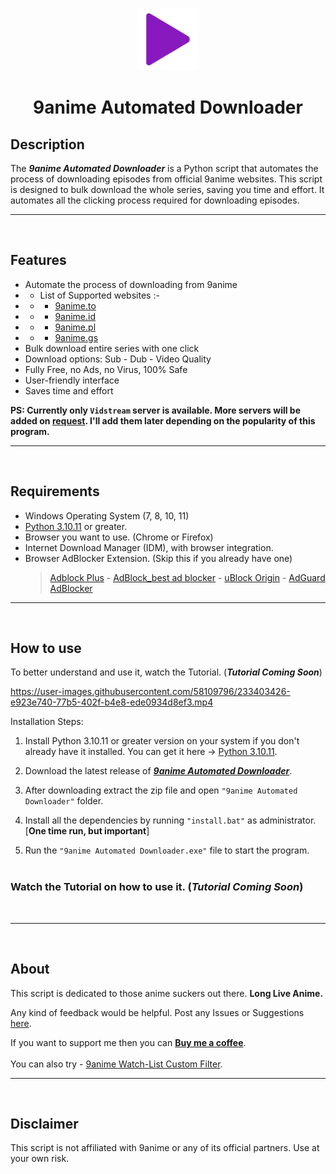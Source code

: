   
<p align="center">
  <img src="https://raw.githubusercontent.com/Fantasy-Boss/9anime-Automated-Downloader/main/assets/icon.png">
</p>

<h1 align="center">9anime Automated Downloader</h1>



## Description

The ***9anime Automated Downloader*** is a Python script that automates the process of downloading episodes from official 9anime websites. This script is designed to bulk download the whole series, saving you time and effort. It automates all the clicking process required for downloading episodes.

***
&nbsp;  
## Features

- Automate the process of downloading from 9anime
- - List of Supported websites :-
- - - [9anime.to](https://9anime.to/home)
- - - [9anime.id](https://9anime.id/home)
- - - [9anime.pl](https://9anime.pl/home)
- - - [9anime.gs](https://9anime.gs/home)
- Bulk download entire series with one click
- Download options: Sub - Dub - Video Quality
- Fully Free, no Ads, no Virus, 100% Safe
- User-friendly interface
- Saves time and effort  

**PS: Currently only `Vidstream` server is available. More servers will be added on [request](https://github.com/Fantasy-Boss/9anime-Automated-Downloader/issues/new?template=feature_request.md&title=Request%20for%20new%20servers). I'll add them later depending on the popularity of this program.**

***
&nbsp;  
## Requirements

- Windows Operating System (7, 8, 10, 11)
- [Python 3.10.11](https://www.python.org/downloads/release/python-31011/) or greater. 
- Browser you want to use. (Chrome or Firefox)
- Internet Download Manager (IDM), with browser integration.
- Browser AdBlocker Extension. (Skip this if you already have one)
    > [Adblock Plus](https://chrome.google.com/webstore/detail/adblock-plus-free-ad-bloc/cfhdojbkjhnklbpkdaibdccddilifddb) - [AdBlock_best ad blocker](https://chrome.google.com/webstore/detail/adblock-%E2%80%94-best-ad-blocker/gighmmpiobklfepjocnamgkkbiglidom) - [uBlock Origin](https://chrome.google.com/webstore/detail/ublock-origin/cjpalhdlnbpafiamejdnhcphjbkeiagm) - [AdGuard AdBlocker](https://chrome.google.com/webstore/detail/adguard-adblocker/bgnkhhnnamicmpeenaelnjfhikgbkllg)


***
&nbsp;  
## How to use

To better understand and use it, watch the Tutorial. (***Tutorial Coming Soon***)

https://user-images.githubusercontent.com/58109796/233403426-e923e740-77b5-402f-b4e8-ede0934d8ef3.mp4



Installation Steps:

1. Install Python 3.10.11 or greater version on your system if you don't already have it installed. You can get it here -> [Python 3.10.11](https://www.python.org/downloads/release/python-31011/).

2. Download the latest release of [***9anime Automated Downloader***](https://github.com/Fantasy-Boss/9anime-Automated-Downloader/raw/main/releases/9anime%20Automated%20Downloader.zip).

3. After downloading extract the zip file and open `"9anime Automated Downloader"` folder.

4. Install all the dependencies by running `"install.bat"` as administrator. [__One time run, but important__]

5. Run the `"9anime Automated Downloader.exe"` file to start the program.  
&nbsp;  
### Watch the Tutorial on how to use it. (***Tutorial Coming Soon***)
&nbsp;  
* * *  
&nbsp;  
## About

This script is dedicated to those anime suckers out there. **Long Live Anime.**  

Any kind of feedback would be helpful. Post any Issues or Suggestions [here](https://github.com/Fantasy-Boss/9anime-Automated-Downloader/issues/new).  

If you want to support me then you can **[Buy me a coffee](https://www.buymeacoffee.com/FantasyBoss)**.  
&nbsp;  
You can also try - [9anime Watch-List Custom Filter](https://github.com/Fantasy-Boss/9anime-Watch-List-Custom-Filter).  

***
&nbsp;  
## Disclaimer

This script is not affiliated with 9anime or any of its official partners. Use at your own risk. 
&nbsp;  
&nbsp;  
&nbsp;  
